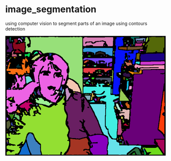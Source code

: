 # image_segmentation
using computer vision to segment parts of an image using contours detection

![Screenshot](segmantation.png)